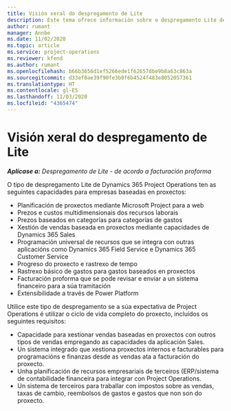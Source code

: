 ```yaml
---
title: Visión xeral do despregamento de Lite
description: Este tema ofrece información sobre o despregamento Lite de Dynamics 365 Project Operations.
author: rumant
manager: Annbe
ms.date: 11/02/2020
ms.topic: article
ms.service: project-operations
ms.reviewer: kfend
ms.author: rumant
ms.openlocfilehash: b66b3656d1ef5266ede1f62657dbe9b8a63c863a
ms.sourcegitcommit: d33ef0ae39f90fe3b0f6b4524f483e8052057361
ms.translationtype: HT
ms.contentlocale: gl-ES
ms.lasthandoff: 11/03/2020
ms.locfileid: "4365474"
---
```

# <a name="lite-deployment-overview"></a>Visión xeral do despregamento de Lite

_**Aplícase a:** Despregamento de Lite - de acordo a facturación proforma_

O tipo de despregamento Lite de Dynamics 365 Project Operations ten as seguintes capacidades para empresas baseadas en proxectos:

- Planificación de proxectos mediante Microsoft Project para a web
- Prezos e custos multidimensionais dos recursos laborais
- Prezos baseados en categorías para categorías de gastos
- Xestión de vendas baseada en proxectos mediante capacidades de Dynamics 365 Sales
- Programación universal de recursos que se integra con outras aplicacións como Dynamics 365 Field Service e Dynamics 365 Customer Service
- Progreso do proxecto e rastrexo de tempo
- Rastrexo básico de gastos para gastos baseados en proxectos
- Facturación proforma que se pode revisar e enviar a un sistema financeiro para a súa tramitación
- Extensibilidade a través de Power Platform

Utilice este tipo de despregamento se a súa expectativa de Project Operations é utilizar o ciclo de vida completo do proxecto, incluídos os seguintes requisitos:

- Capacidade para xestionar vendas baseadas en proxectos con outros tipos de vendas empregando as capacidades da aplicación Sales.
- Un sistema integrado que xestiona proxectos internos e facturables para programacións e finanzas desde as vendas ata a facturación do proxecto.
- Unha planificación de recursos empresariais de terceiros (ERP/sistema de contabilidade financeira para integrar con Project Operations.
- Un sistema de terceiros para traballar con impostos sobre as vendas, taxas de cambio, reembolsos de gastos e gastos que non son do proxecto.
